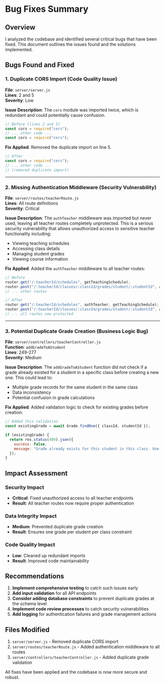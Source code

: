 # Bug Fixes Summary

## Overview
I analyzed the codebase and identified several critical bugs that have been fixed. This document outlines the issues found and the solutions implemented.

## Bugs Found and Fixed

### 1. Duplicate CORS Import (Code Quality Issue)
**File**: `server/server.js`  
**Lines**: 2 and 5  
**Severity**: Low  

**Issue Description**:
The `cors` module was imported twice, which is redundant and could potentially cause confusion.

```javascript
// Before (lines 2 and 5)
const cors = require("cors");
// ... other code ...
const cors = require("cors");
```

**Fix Applied**:
Removed the duplicate import on line 5.

```javascript
// After
const cors = require("cors");
// ... other code ...
// (removed duplicate import)
```

---

### 2. Missing Authentication Middleware (Security Vulnerability)
**File**: `server/routes/teacherRoute.js`  
**Lines**: All route definitions  
**Severity**: Critical  

**Issue Description**:
The `authTeacher` middleware was imported but never used, leaving all teacher routes completely unprotected. This is a serious security vulnerability that allows unauthorized access to sensitive teacher functionality including:
- Viewing teaching schedules
- Accessing class details
- Managing student grades
- Viewing course information

**Fix Applied**:
Added the `authTeacher` middleware to all teacher routes:

```javascript
// Before
router.get("/:teacherId/schedules", getTeachingSchedule);
router.post("/:teacherId/classes/:classId/grades/student/:studentId", addGradeToAStudent);
// ... other routes

// After
router.get("/:teacherId/schedules", authTeacher, getTeachingSchedule);
router.post("/:teacherId/classes/:classId/grades/student/:studentId", authTeacher, addGradeToAStudent);
// ... all routes now protected
```

---

### 3. Potential Duplicate Grade Creation (Business Logic Bug)
**File**: `server/controllers/teacherController.js`  
**Function**: `addGradeToAStudent`  
**Lines**: 249-277  
**Severity**: Medium  

**Issue Description**:
The `addGradeToAStudent` function did not check if a grade already existed for a student in a specific class before creating a new one. This could lead to:
- Multiple grade records for the same student in the same class
- Data inconsistency
- Potential confusion in grade calculations

**Fix Applied**:
Added validation logic to check for existing grades before creation:

```javascript
// Added this validation
const existingGrade = await Grade.findOne({ classId, studentId });

if (existingGrade) {
  return res.status(409).json({
    success: false,
    message: "Grade already exists for this student in this class. Use update instead."
  });
}
```

## Impact Assessment

### Security Impact
- **Critical**: Fixed unauthorized access to all teacher endpoints
- **Result**: All teacher routes now require proper authentication

### Data Integrity Impact
- **Medium**: Prevented duplicate grade creation
- **Result**: Ensures one grade per student per class constraint

### Code Quality Impact
- **Low**: Cleaned up redundant imports
- **Result**: Improved code maintainability

## Recommendations

1. **Implement comprehensive testing** to catch such issues early
2. **Add input validation** for all API endpoints
3. **Consider adding database constraints** to prevent duplicate grades at the schema level
4. **Implement code review processes** to catch security vulnerabilities
5. **Add logging** for authentication failures and grade management actions

## Files Modified

1. `server/server.js` - Removed duplicate CORS import
2. `server/routes/teacherRoute.js` - Added authentication middleware to all routes
3. `server/controllers/teacherController.js` - Added duplicate grade validation

All fixes have been applied and the codebase is now more secure and robust.